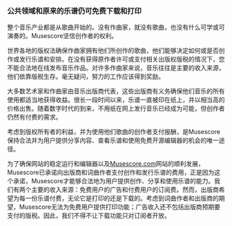 ###  公共领域和原来的乐谱仍可免费下载和打印

整个音乐产业都是从歌曲开始的。没有作曲家，就没有歌曲，也没有什么可学或可演奏的。Musescore坚信创作者的权利。

世界各地的版权法确保作曲家拥有他们所创作的歌曲，他们能够决定如何或是否创作或发行乐谱和安排。在没有获得原作者许可或支付相关出版权版税的情况下，您不能合法地在线发布音乐作品。对许多作曲家来说，音乐往往是主要的收入来源，他们依靠版税生存。毫无疑问，努力的工作应该得到奖励。

大多数艺术家和作曲家由音乐出版商代表，这些出版商有义务确保他们音乐的所有使用都适当地获得收益。很长一段时间以来，乐谱一直被印在纸上，并以相当高的价格出售。随着数字时代的到来，不用纸在网上发行音乐已经成为可能，但创作者仍然有付费的需求。

考虑到版权所有者的利益，并为使用他们歌曲的创作者支付报酬，是Musescore保持合法并为用户提供分享内容、查看乐谱和使用免费开源编辑器的机会的唯一途径。

为了确保网站的稳定运行和编辑器以及[Musescore.com](https://musescore.com/dashboard)网站的顺利发展，Musescore已承诺向出版商和词曲作者支付创作和发行乐谱的费用，正是因为这个承诺，Musescore才能够合法地为用户提供创作、分享和使用乐谱的能力。我们有两个主要的收入来源：免费用户的广告和付费用户的订阅费。然而，出版商希望为每一份乐谱付费，无论它是打印的还是下载的。考虑到词曲作者和出版商的期望，Musescore无法为免费用户提供打印功能；广告收入还不包括出版商预期要支付的版税。因此，我们不得不让下载功能只对订阅者开放。
